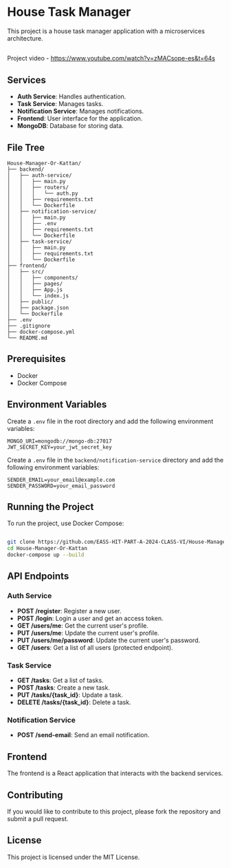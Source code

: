 # House Task Manager

This project is a house task manager application with a microservices architecture.

##

Project video - https://www.youtube.com/watch?v=zMACsope-es&t=64s

## Services

- **Auth Service**: Handles authentication.
- **Task Service**: Manages tasks.
- **Notification Service**: Manages notifications.
- **Frontend**: User interface for the application.
- **MongoDB**: Database for storing data.

## File Tree

```
House-Manager-Or-Kattan/
├── backend/
│   ├── auth-service/
│   │   ├── main.py
│   │   ├── routers/
│   │   │   └── auth.py
│   │   ├── requirements.txt
│   │   └── Dockerfile
│   ├── notification-service/
│   │   ├── main.py
│   │   ├── .env
│   │   ├── requirements.txt
│   │   └── Dockerfile
│   ├── task-service/
│   │   ├── main.py
│   │   ├── requirements.txt
│   │   └── Dockerfile
├── frontend/
│   ├── src/
│   │   ├── components/
│   │   ├── pages/
│   │   ├── App.js
│   │   └── index.js
│   ├── public/
│   ├── package.json
│   └── Dockerfile
├── .env
├── .gitignore
├── docker-compose.yml
└── README.md
```

## Prerequisites

- Docker
- Docker Compose

## Environment Variables

Create a `.env` file in the root directory and add the following environment variables:

```properties
MONGO_URI=mongodb://mongo-db:27017
JWT_SECRET_KEY=your_jwt_secret_key
```

Create a `.env` file in the `backend/notification-service` directory and add the following environment variables:

```properties
SENDER_EMAIL=your_email@example.com
SENDER_PASSWORD=your_email_password
```

## Running the Project

To run the project, use Docker Compose:

```sh

git clone https://github.com/EASS-HIT-PART-A-2024-CLASS-VI/House-Manager-Or-Kattan.git
cd House-Manager-Or-Kattan
docker-compose up --build
```

## API Endpoints

### Auth Service

- **POST /register**: Register a new user.
- **POST /login**: Login a user and get an access token.
- **GET /users/me**: Get the current user's profile.
- **PUT /users/me**: Update the current user's profile.
- **PUT /users/me/password**: Update the current user's password.
- **GET /users**: Get a list of all users (protected endpoint).

### Task Service

- **GET /tasks**: Get a list of tasks.
- **POST /tasks**: Create a new task.
- **PUT /tasks/{task_id}**: Update a task.
- **DELETE /tasks/{task_id}**: Delete a task.

### Notification Service

- **POST /send-email**: Send an email notification.

## Frontend

The frontend is a React application that interacts with the backend services.

## Contributing

If you would like to contribute to this project, please fork the repository and submit a pull request.

## License

This project is licensed under the MIT License.